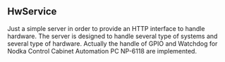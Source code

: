 ## HwService

Just a simple server in order to provide an HTTP interface to handle hardware.
The server is designed to handle several type of systems and several type of hardware. 
Actually the handle of GPIO and Watchdog for Nodka Control Cabinet Automation PC NP-6118 are implemented.
